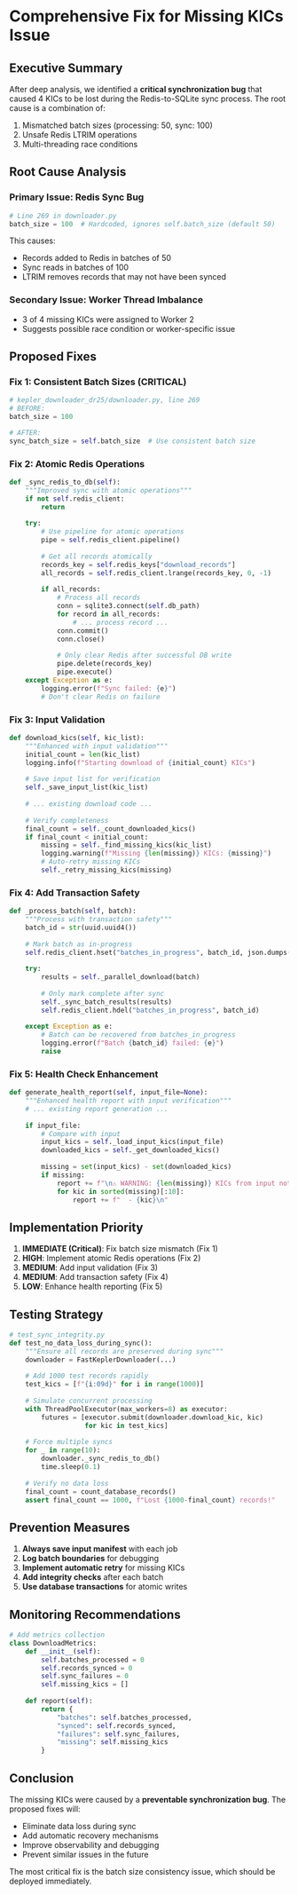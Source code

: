 # Comprehensive Fix for Missing KICs Issue

## Executive Summary
After deep analysis, we identified a **critical synchronization bug** that caused 4 KICs to be lost during the Redis-to-SQLite sync process. The root cause is a combination of:
1. Mismatched batch sizes (processing: 50, sync: 100)
2. Unsafe Redis LTRIM operations
3. Multi-threading race conditions

## Root Cause Analysis

### Primary Issue: Redis Sync Bug
```python
# Line 269 in downloader.py
batch_size = 100  # Hardcoded, ignores self.batch_size (default 50)
```

This causes:
- Records added to Redis in batches of 50
- Sync reads in batches of 100
- LTRIM removes records that may not have been synced

### Secondary Issue: Worker Thread Imbalance
- 3 of 4 missing KICs were assigned to Worker 2
- Suggests possible race condition or worker-specific issue

## Proposed Fixes

### Fix 1: Consistent Batch Sizes (CRITICAL)
```python
# kepler_downloader_dr25/downloader.py, line 269
# BEFORE:
batch_size = 100

# AFTER:
sync_batch_size = self.batch_size  # Use consistent batch size
```

### Fix 2: Atomic Redis Operations
```python
def _sync_redis_to_db(self):
    """Improved sync with atomic operations"""
    if not self.redis_client:
        return
    
    try:
        # Use pipeline for atomic operations
        pipe = self.redis_client.pipeline()
        
        # Get all records atomically
        records_key = self.redis_keys["download_records"]
        all_records = self.redis_client.lrange(records_key, 0, -1)
        
        if all_records:
            # Process all records
            conn = sqlite3.connect(self.db_path)
            for record in all_records:
                # ... process record ...
            conn.commit()
            conn.close()
            
            # Only clear Redis after successful DB write
            pipe.delete(records_key)
            pipe.execute()
    except Exception as e:
        logging.error(f"Sync failed: {e}")
        # Don't clear Redis on failure
```

### Fix 3: Input Validation
```python
def download_kics(self, kic_list):
    """Enhanced with input validation"""
    initial_count = len(kic_list)
    logging.info(f"Starting download of {initial_count} KICs")
    
    # Save input list for verification
    self._save_input_list(kic_list)
    
    # ... existing download code ...
    
    # Verify completeness
    final_count = self._count_downloaded_kics()
    if final_count < initial_count:
        missing = self._find_missing_kics(kic_list)
        logging.warning(f"Missing {len(missing)} KICs: {missing}")
        # Auto-retry missing KICs
        self._retry_missing_kics(missing)
```

### Fix 4: Add Transaction Safety
```python
def _process_batch(self, batch):
    """Process with transaction safety"""
    batch_id = str(uuid.uuid4())
    
    # Mark batch as in-progress
    self.redis_client.hset("batches_in_progress", batch_id, json.dumps(batch))
    
    try:
        results = self._parallel_download(batch)
        
        # Only mark complete after sync
        self._sync_batch_results(results)
        self.redis_client.hdel("batches_in_progress", batch_id)
        
    except Exception as e:
        # Batch can be recovered from batches_in_progress
        logging.error(f"Batch {batch_id} failed: {e}")
        raise
```

### Fix 5: Health Check Enhancement
```python
def generate_health_report(self, input_file=None):
    """Enhanced health report with input verification"""
    # ... existing report generation ...
    
    if input_file:
        # Compare with input
        input_kics = self._load_input_kics(input_file)
        downloaded_kics = self._get_downloaded_kics()
        
        missing = set(input_kics) - set(downloaded_kics)
        if missing:
            report += f"\n⚠️ WARNING: {len(missing)} KICs from input not downloaded:\n"
            for kic in sorted(missing)[:10]:
                report += f"  - {kic}\n"
```

## Implementation Priority

1. **IMMEDIATE (Critical)**: Fix batch size mismatch (Fix 1)
2. **HIGH**: Implement atomic Redis operations (Fix 2)
3. **MEDIUM**: Add input validation (Fix 3)
4. **MEDIUM**: Add transaction safety (Fix 4)
5. **LOW**: Enhance health reporting (Fix 5)

## Testing Strategy

```python
# test_sync_integrity.py
def test_no_data_loss_during_sync():
    """Ensure all records are preserved during sync"""
    downloader = FastKeplerDownloader(...)
    
    # Add 1000 test records rapidly
    test_kics = [f"{i:09d}" for i in range(1000)]
    
    # Simulate concurrent processing
    with ThreadPoolExecutor(max_workers=8) as executor:
        futures = [executor.submit(downloader.download_kic, kic) 
                   for kic in test_kics]
    
    # Force multiple syncs
    for _ in range(10):
        downloader._sync_redis_to_db()
        time.sleep(0.1)
    
    # Verify no data loss
    final_count = count_database_records()
    assert final_count == 1000, f"Lost {1000-final_count} records!"
```

## Prevention Measures

1. **Always save input manifest** with each job
2. **Log batch boundaries** for debugging
3. **Implement automatic retry** for missing KICs
4. **Add integrity checks** after each batch
5. **Use database transactions** for atomic writes

## Monitoring Recommendations

```python
# Add metrics collection
class DownloadMetrics:
    def __init__(self):
        self.batches_processed = 0
        self.records_synced = 0
        self.sync_failures = 0
        self.missing_kics = []
    
    def report(self):
        return {
            "batches": self.batches_processed,
            "synced": self.records_synced,
            "failures": self.sync_failures,
            "missing": self.missing_kics
        }
```

## Conclusion

The missing KICs were caused by a **preventable synchronization bug**. The proposed fixes will:
- Eliminate data loss during sync
- Add automatic recovery mechanisms
- Improve observability and debugging
- Prevent similar issues in the future

The most critical fix is the batch size consistency issue, which should be deployed immediately.